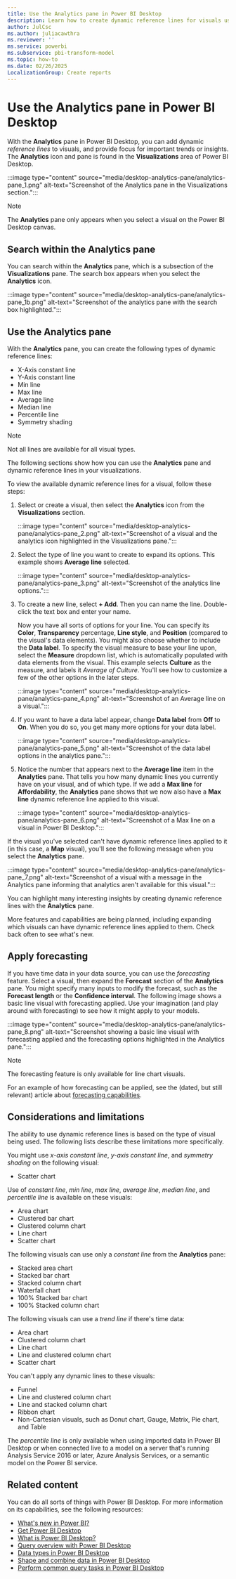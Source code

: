 ```yaml
---
title: Use the Analytics pane in Power BI Desktop
description: Learn how to create dynamic reference lines for visuals using the Analytics pane in Power BI Desktop.
author: JulCsc
ms.author: juliacawthra
ms.reviewer: ''
ms.service: powerbi
ms.subservice: pbi-transform-model
ms.topic: how-to
ms.date: 02/26/2025
LocalizationGroup: Create reports
---
```

# Use the Analytics pane in Power BI Desktop

With the **Analytics** pane in Power BI Desktop, you can add dynamic *reference lines* to visuals, and provide focus for important trends or insights. The **Analytics** icon and pane is found in the **Visualizations** area of Power BI Desktop.

:::image type="content" source="media/desktop-analytics-pane/analytics-pane_1.png" alt-text="Screenshot of the Analytics pane in the Visualizations section.":::

> [!NOTE]
> The **Analytics** pane only appears when you select a visual on the Power BI Desktop canvas.

## Search within the Analytics pane

You can search within the **Analytics** pane, which is a subsection of the **Visualizations** pane. The search box appears when you select the **Analytics** icon.

:::image type="content" source="media/desktop-analytics-pane/analytics-pane_1b.png" alt-text="Screenshot of the analytics pane with the search box highlighted.":::

## Use the Analytics pane

With the **Analytics** pane, you can create the following types of dynamic reference lines:

* X-Axis constant line
* Y-Axis constant line
* Min line
* Max line
* Average line
* Median line
* Percentile line
* Symmetry shading

> [!NOTE]
> Not all lines are available for all visual types.

The following sections show how you can use the **Analytics** pane and dynamic reference lines in your visualizations.

To view the available dynamic reference lines for a visual, follow these steps:

1. Select or create a visual, then select the **Analytics** icon from the **Visualizations** section.

    :::image type="content" source="media/desktop-analytics-pane/analytics-pane_2.png" alt-text="Screenshot of a visual and the analytics icon highlighted in the Visualizations pane.":::

2. Select the type of line you want to create to expand its options. This example shows **Average line** selected.

    :::image type="content" source="media/desktop-analytics-pane/analytics-pane_3.png" alt-text="Screenshot of the analytics line options.":::

3. To create a new line, select **+&nbsp;Add**. Then you can name the line. Double-click the text box and enter your name.

    Now you have all sorts of options for your line. You can specify its **Color**, **Transparency** percentage, **Line style**, and **Position** (compared to the visual's data elements). You might also choose whether to include the **Data label**. To specify the visual measure to base your line upon, select the **Measure** dropdown list, which is automatically populated with data elements from the visual. This example selects **Culture** as the measure, and labels it *Average of Culture*. You'll see how to customize a few of the other options in the later steps.

    :::image type="content" source="media/desktop-analytics-pane/analytics-pane_4.png" alt-text="Screenshot of an Average line on a visual.":::

4. If you want to have a data label appear, change **Data label** from **Off** to **On**. When you do so, you get many more options for your data label.

    :::image type="content" source="media/desktop-analytics-pane/analytics-pane_5.png" alt-text="Screenshot of the data label options in the analytics pane.":::

5. Notice the number that appears next to the **Average line** item in the **Analytics** pane. That tells you how many dynamic lines you currently have on your visual, and of which type. If we add a **Max line** for **Affordability**, the **Analytics** pane shows that we now also have a **Max line** dynamic reference line applied to this visual.

    :::image type="content" source="media/desktop-analytics-pane/analytics-pane_6.png" alt-text="Screenshot of a Max line on a visual in Power BI Desktop.":::

If the visual you've selected can't have dynamic reference lines applied to it (in this case, a **Map** visual), you'll see the following message when you select the **Analytics** pane.

:::image type="content" source="media/desktop-analytics-pane/analytics-pane_7.png" alt-text="Screenshot of a visual with a message in the Analytics pane informing that analytics aren't available for this visual.":::

You can highlight many interesting insights by creating dynamic reference lines with the **Analytics** pane.

More features and capabilities are being planned, including expanding which visuals can have dynamic reference lines applied to them. Check back often to see what's new.

## Apply forecasting

If you have time data in your data source, you can use the *forecasting* feature. Select a visual, then expand the **Forecast** section of the **Analytics** pane. You might specify many inputs to modify the forecast, such as the **Forecast length** or the **Confidence interval**. The following image shows a basic line visual with forecasting applied. Use your imagination (and play around with forecasting) to see how it might apply to your models.

:::image type="content" source="media/desktop-analytics-pane/analytics-pane_8.png" alt-text="Screenshot showing a basic line visual with forecasting applied and the forecasting options highlighted in the Analytics pane.":::

> [!NOTE]
> The forecasting feature is only available for line chart visuals.

For an example of how forecasting can be applied, see the (dated, but still relevant) article about [forecasting capabilities](https://powerbi.microsoft.com/blog/introducing-new-forecasting-capabilities-in-power-view-for-office-365/).

## Considerations and limitations

The ability to use dynamic reference lines is based on the type of visual being used. The following lists describe these limitations more specifically.

You might use *x-axis constant line*, *y-axis constant line*, and *symmetry shading* on the following visual:

* Scatter chart

Use of *constant line*, *min line*, *max line*, *average line*, *median line*, and *percentile line* is available on these visuals:

* Area chart
* Clustered bar chart
* Clustered column chart
* Line chart
* Scatter chart

The following visuals can use only a *constant line* from the **Analytics** pane:

* Stacked area chart
* Stacked bar chart
* Stacked column chart
* Waterfall chart
* 100% Stacked bar chart
* 100% Stacked column chart

The following visuals can use a *trend line* if there's time data:

* Area chart
* Clustered column chart
* Line chart
* Line and clustered column chart
* Scatter chart

You can't apply any dynamic lines to these visuals:

* Funnel
* Line and clustered column chart
* Line and stacked column chart
* Ribbon chart
* Non-Cartesian visuals, such as Donut chart, Gauge, Matrix, Pie chart, and Table

The *percentile line* is only available when using imported data in Power BI Desktop or when connected live to a model on a server that's running Analysis Service 2016 or later, Azure Analysis Services, or a semantic model on the Power BI service.

## Related content

You can do all sorts of things with Power BI Desktop. For more information on its capabilities, see the following resources:

* [What's new in Power BI?](../fundamentals/whats-new.md)
* [Get Power BI Desktop](../fundamentals/desktop-get-the-desktop.md)
* [What is Power BI Desktop?](../fundamentals/desktop-what-is-desktop.md)
* [Query overview with Power BI Desktop](desktop-query-overview.md)
* [Data types in Power BI Desktop](../connect-data/desktop-data-types.md)
* [Shape and combine data in Power BI Desktop](../connect-data/desktop-shape-and-combine-data.md)
* [Perform common query tasks in Power BI Desktop](desktop-common-query-tasks.md)
